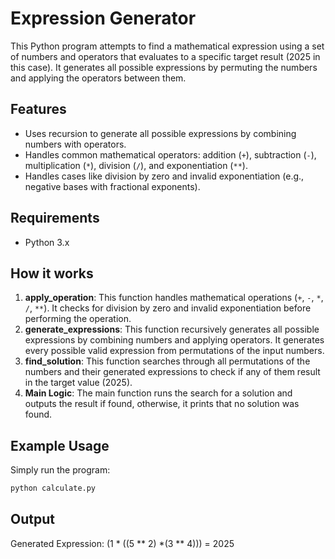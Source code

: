 # Expression Generator

This Python program attempts to find a mathematical expression using a set of numbers and operators that evaluates to a specific target result (2025 in this case). It generates all possible expressions by permuting the numbers and applying the operators between them.

## Features

- Uses recursion to generate all possible expressions by combining numbers with operators.
- Handles common mathematical operators: addition (`+`), subtraction (`-`), multiplication (`*`), division (`/`), and exponentiation (`**`).
- Handles cases like division by zero and invalid exponentiation (e.g., negative bases with fractional exponents).

## Requirements

- Python 3.x

## How it works

1. **apply_operation**: This function handles mathematical operations (`+`, `-`, `*`, `/`, `**`). It checks for division by zero and invalid exponentiation before performing the operation.
2. **generate_expressions**: This function recursively generates all possible expressions by combining numbers and applying operators. It generates every possible valid expression from permutations of the input numbers.
3. **find_solution**: This function searches through all permutations of the numbers and their generated expressions to check if any of them result in the target value (2025).
4. **Main Logic**: The main function runs the search for a solution and outputs the result if found, otherwise, it prints that no solution was found.

## Example Usage

Simply run the program:

```bash
python calculate.py
```

## Output


Generated Expression: (1 \* ((5 \*\* 2) \*(3 \*\* 4))) = 2025

